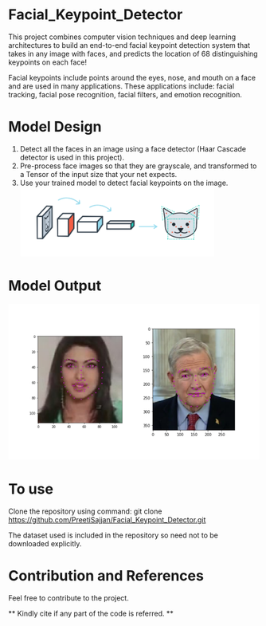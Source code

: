 # Facial_Keypoint_Detector

This project combines computer vision techniques and deep learning architectures to build an end-to-end facial keypoint detection system that takes in any image with faces, and predicts the location of 68 distinguishing keypoints on each face!

Facial keypoints include points around the eyes, nose, and mouth on a face and are used in many applications. These applications include: facial tracking, facial pose recognition, facial filters, and emotion recognition. 

# Model Design
1. Detect all the faces in an image using a face detector (Haar Cascade detector is used in this project).
2. Pre-process face images so that they are grayscale, and transformed to a Tensor of the input size that your net expects. 
3. Use your trained model to detect facial keypoints on the image.
![](images/Design.PNG)

# Model Output
![](images/key_pts_example.png)
# To use
Clone the repository using command: git clone https://github.com/PreetiSajjan/Facial_Keypoint_Detector.git

The dataset used is included in the repository so need not to be downloaded explicitly.

# Contribution and References

Feel free to contribute to the project.

** Kindly cite if any part of the code is referred. **
